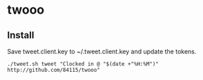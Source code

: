 # twooo

## Install
Save tweet.client.key to ~/.tweet.client.key and update the tokens.

```shell
./tweet.sh tweet "Clocked in @ "$(date +"%H:%M")" http://github.com/84115/twooo"
```
